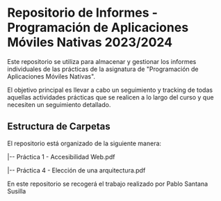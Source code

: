 # Repositorio de Informes - Programación de Aplicaciones Móviles Nativas 2023/2024

Este repositorio se utiliza para almacenar y gestionar los informes individuales de las prácticas de la asignatura de "Programación de Aplicaciones Móviles Nativas".

El objetivo principal es llevar a cabo un seguimiento y tracking de todas aquellas actividades prácticas que se realicen a lo largo del curso y que necesiten un seguimiento detallado.
## Estructura de Carpetas

El repositorio está organizado de la siguiente manera:

|-- Práctica 1 - Accesibilidad Web.pdf

|-- Práctica 4 - Elección de una arquitectura.pdf


En este repositorio se recogerá el trabajo realizado por Pablo Santana Susilla
